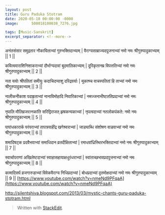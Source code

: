 ```yaml
---
layout: post
title: Guru Paduka Stotram
date: 2020-05-10 00:00:00 -0000
image:  	500018100038_7276.jpg

tags: [Music-Sanskrit]
excerpt_separator: <!--more-->
---
```


 <!--more-->
अनंतसंसार समुद्रतार नौकायिताभ्यां गुरुभक्तिदाभ्याम् |
वैराग्यसाम्राज्यदपूजनाभ्यां नमो नमः श्रीगुरुपादुकाभ्याम् || 1 ||

कवित्ववाराशिनिशाकराभ्यां दौर्भाग्यदावां बुदमालिकाभ्याम् |
दूरिकृतानम्र विपत्ततिभ्यां नमो नमः श्रीगुरुपादुकाभ्याम् || 2 ||

नता ययोः श्रीपतितां समीयुः कदाचिदप्याशु दरिद्रवर्याः |
मूकाश्र्च वाचस्पतितां हि ताभ्यां नमो नमः श्रीगुरुपादुकाभ्याम् || 3 ||

नालीकनीकाश पदाहृताभ्यां नानाविमोहादि निवारिकाभ्यां |
नमज्जनाभीष्टततिप्रदाभ्यां नमो नमः श्रीगुरुपादुकाभ्याम् || 4 ||

नृपालि मौलिव्रजरत्नकांति सरिद्विराजत् झषकन्यकाभ्यां |
नृपत्वदाभ्यां नतलोकपंकते: नमो नमः श्रीगुरुपादुकाभ्याम् || 5 ||

पापांधकारार्क परंपराभ्यां तापत्रयाहींद्र खगेश्र्वराभ्यां |
जाड्याब्धि संशोषण वाडवाभ्यां नमो नमः श्रीगुरुपादुकाभ्याम् || 6 ||

शमादिषट्क प्रदवैभवाभ्यां समाधिदान व्रतदीक्षिताभ्यां |
रमाधवांध्रिस्थिरभक्तिदाभ्यां नमो नमः श्रीगुरुपादुकाभ्याम् || 7 ||

स्वार्चापराणां अखिलेष्टदाभ्यां स्वाहासहायाक्षधुरंधराभ्यां |
स्वांताच्छभावप्रदपूजनाभ्यां नमो नमः श्रीगुरुपादुकाभ्याम् || 8 ||

कामादिसर्प व्रजगारुडाभ्यां विवेकवैराग्य निधिप्रदाभ्यां |
बोधप्रदाभ्यां दृतमोक्षदाभ्यां नमो नमः श्रीगुरुपादुकाभ्याम् || 9 ||
[https://www.youtube.com/watch?v=nmeNd9PFqaA](https://www.youtube.com/watch?v=nmeNd9PFqaA)

http://silentshiva.blogspot.com/2013/03/mystic-chants-guru-paduka-stotram.html
> Written with [StackEdit](https://stackedit.io/).
